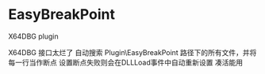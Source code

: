 # EasyBreakPoint
X64DBG plugin

X64DBG 接口太烂了
自动搜索 Plugin\EasyBreakPoint 路径下的所有文件，并将每一行当作断点
设置断点失败则会在DLLLoad事件中自动重新设置
凑活能用